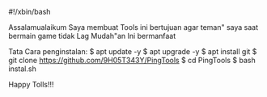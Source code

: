 #!/xbin/bash

Assalamualaikum
Saya membuat Tools ini bertujuan agar teman" saya
saat bermain game tidak Lag
Mudah"an Ini bermanfaat

Tata Cara penginstalan:
$ apt update -y
$ apt upgrade -y
$ apt install git
$ git clone https://github.com/9H05T343Y/PingTools
$ cd PingTools
$ bash instal.sh

Happy Tolls!!!